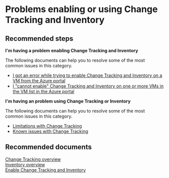 <properties
    pageTitle="Problems enabling or using Change Tracking and Inventory"
    description="Problems enabling or using Change Tracking and Inventory"
    service="microsoft.automation"
    resource="automationaccounts"
    authors="csand-msft"
    displayOrder="106"
    selfHelpType="resource"
    productPesIds=""
    supportTopicIds=""
    resourceTags=""
    cloudEnvironments="public"
	articleId="621de367-5f63-4e65-b93e-b86ea33ffc7a"
	ownershipId="Compute_Automation"
/>

# Problems enabling or using Change Tracking and Inventory

## **Recommended steps**

**I'm having a problem enabling Change Tracking and Inventory**

The following documents can help you to resolve some of the most common issues in this category.

  * [I got an error while trying to enable Change Tracking and Inventory on a VM from the Azure portal](https://docs.microsoft.com/azure/automation/troubleshoot/onboarding)
  * [I "cannot enable" Change Tracking and Inventory on one or more VMs in the VM list in the Azure portal](https://docs.microsoft.com/azure/automation/automation-onboard-solutions-from-browse#troubleshooting)

**I'm having an problem using Change Tracking or Inventory**

The following documents can help you to resolve some of the most common issues in this category.

  * [Limitations with Change Tracking](https://docs.microsoft.com/azure/automation/automation-change-tracking#limitations)
  * [Known issues with Change Tracking](https://docs.microsoft.com/azure/automation/automation-change-tracking#known-issues)


## **Recommended documents**
[Change Tracking overview](https://docs.microsoft.com/azure/automation/automation-change-tracking)<br>
[Inventory overview](https://docs.microsoft.com/azure/automation/automation-vm-inventory)<br>
[Enable Change Tracking and Inventory](https://docs.microsoft.com/azure/automation/automation-onboard-solutions-from-automation-account)

